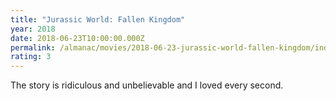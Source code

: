 ```yaml
---
title: "Jurassic World: Fallen Kingdom"
year: 2018
date: 2018-06-23T10:00:00.000Z
permalink: /almanac/movies/2018-06-23-jurassic-world-fallen-kingdom/index.html
rating: 3
---
```


The story is ridiculous and unbelievable and I loved every second.
